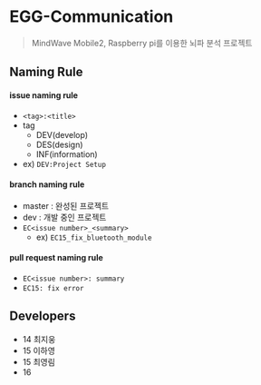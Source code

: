 # EGG-Communication
> MindWave Mobile2, Raspberry pi를 이용한 뇌파 분석 프로젝트

## Naming Rule
#### issue naming rule
* `<tag>:<title>`
* tag
  * DEV(develop)
  * DES(design)
  * INF(information)
* ex) `DEV:Project Setup`
#### branch naming rule
* master :  완성된 프로젝트
* dev : 개발 중인 프로젝트
* `EC<issue number>_<summary>`
  * ex) `EC15_fix_bluetooth_module`
#### pull request naming rule
* `EC<issue number>: summary`
* `EC15: fix error`

## Developers
* 14 최지웅
* 15 이하영
* 15 최영림
* 16 
